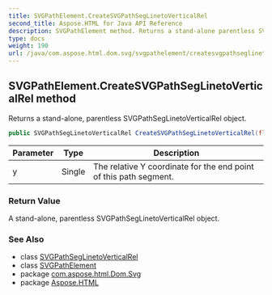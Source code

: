 ```yaml
---
title: SVGPathElement.CreateSVGPathSegLinetoVerticalRel
second_title: Aspose.HTML for Java API Reference
description: SVGPathElement method. Returns a stand-alone parentless SVGPathSegLinetoVerticalRel object
type: docs
weight: 190
url: /java/com.aspose.html.dom.svg/svgpathelement/createsvgpathseglinetoverticalrel/
---
```

## SVGPathElement.CreateSVGPathSegLinetoVerticalRel method

Returns a stand-alone, parentless SVGPathSegLinetoVerticalRel object.

```java
public SVGPathSegLinetoVerticalRel CreateSVGPathSegLinetoVerticalRel(float y)
```

| Parameter | Type | Description |
| --- | --- | --- |
| y | Single | The relative Y coordinate for the end point of this path segment. |

### Return Value

A stand-alone, parentless SVGPathSegLinetoVerticalRel object.

### See Also

* class [SVGPathSegLinetoVerticalRel](../../../com.aspose.html.dom.svg.paths/svgpathseglinetoverticalrel/)
* class [SVGPathElement](../)
* package [com.aspose.html.Dom.Svg](../../svgpathelement/)
* package [Aspose.HTML](../../../)
